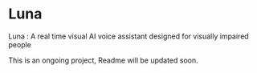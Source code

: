 # Luna
Luna : A real time visual AI voice assistant designed for visually impaired people

This is an ongoing project, Readme will be updated soon.
